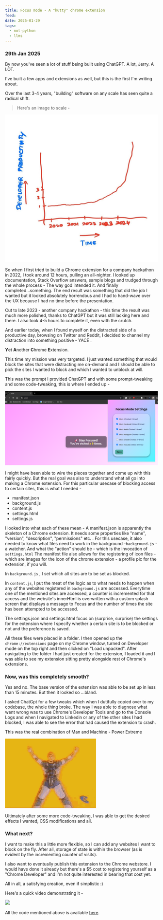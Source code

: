 ```yaml
---
title: Focus mode - A "kutty" chrome extension
feed: 
date: 2025-01-29
tags:
  - not-python
  - llms
---
```

### 29th Jan 2025

By now you've seen a lot of stuff being built using ChatGPT. A lot, Jerry. A LOT. 

I've built a few apps and extensions as well, but this is the first I'm writing about. 

Over the last 3-4 years, "building"  software on any scale has seen quite a radical shift. 

> Here's an image to scale -


![Alt Text](/assets/img/non-python/chrome-extension-focus/productivity.png)


So when I first tried to build a Chrome extension for a company hackathon in 2022, I took around 12 hours, pulling an all-nighter. 
I looked up documentation, Stack Overflow answers, sample blogs and trudged through the whole process - The way god intended it. And finally completed...something. 
The end result was something that did the job I wanted but it looked absolutely horrendous and I had to hand-wave over the UX because I had no time before the presentation. 

Cut to late 2023 - another company hackathon - this time the result was much more polished, thanks to ChatGPT but it was still lacking here and there. I also took 4-5 hours to complete it, even with the crutch. 

And earlier today, when I found myself on the distracted side of a productive day, browsing on Twitter and Reddit, I decided to channel my distraction into something positive - YACE .

**Y**et **A**nother **C**hrome **E**xtension.

This time my mission was very targeted. I just wanted something that would block the sites that were distracting me on-demand and I should be able to pick the sites I wanted to block and which I wanted to unblock at will. 

This was the prompt I provided ChatGPT and with some prompt-tweaking and some code-tweaking, this is where I ended up - 

![Alt Text](/assets/img/non-python/chrome-extension-focus/chrome-ext-preview.png)

I might have been able to wire the pieces together and come up with this fairly quickly. But the real goal was also to understand what all go into making a Chrome extension. 
For this particular usecase of blocking access to certain sites, this is what I needed - 

- manifest.json
- background.js
- content.js
- settings.html
- settings.js

I looked into what each of these mean - 
A manifest.json is apparently the skeleton of a Chrome extension. It needs some properties like "name", "version", "description", "permissions" etc. .
For this usecase, it also needed to know what files need to work in the background -`background.js` - a watcher. And what the "action" should be - which is the invocation of `settings.html`
The manifest file also allows for the registering of icon files - which are images for the icon of the chrome extension - a profile pic for the extension, if you will. 

In `background.js` , I set which all sites are to be set as blocked. 

In `content.js`, I put the meat of the logic as to what needs to happen when any of the websites registered in `background.js` are accessed. 
Everytime one of the mentioned sites are accessed, a counter is incremented for that access and the website's innerHtml is overwritten with a custom splash screen that displays a message to Focus and the number of times the site has been attempted to be accessed. 

The settings.json and settings.html focus on (surprise, surprise) the settings for the extension where I specify whether a certain site is to be blocked or not and the preference is saved. 

All these files were placed in a folder. I then opened up the `chrome://extensions` page on my Chrome window, turned on Developer mode on the top right and then clicked on "Load unpacked".
After navigating to the folder I had just created for the extension, I loaded it and I was able to see my extension sitting pretty alongside rest of Chrome's extensions. 

### Now, was this completely smooth?

Yes and no. The base version of the extension was able to be set up in less than 15 minutes. 
But then it looked so ...bland. 

I asked ChatGpt for a few tweaks which when I dutifully copied over to my codebase, the whole thing broke. 
The way I was able to diagnose what went wrong was to use Chrome's Developer Tools and go to the Console Logs and when I navigated to Linkedin or any of the other sites I had blocked, I was able to see the error that had caused the extension to crash. 

This was the real combination of Man and Machine - Power Extreme

![Alt Text](/assets/img/non-python/chrome-extension-focus/power-extreme.gif)

Ultimately after some more code-tweaking, I was able to get the desired effects I wanted, CSS modifications and all. 

### What next?

I want to make this a little more flexible, so I can add any websites I want to block on the fly. After all, storage of state is within the browser (as is evident by the incrementing counter of visits). 

I also want to eventually publish this extension to the Chrome webstore. I would have done it already but there's a $5 cost to registering yourself as a "Chrome Developer" and I'm not quite interested in bearing that cost yet. 

All in all, a satisfying creation, even if simplistic :)


Here's a quick video demonstrating it - 

![](https://www.youtube.com/watch?v=1t9hAi6DUnc)

All the code mentioned above is available [here](https://github.com/everythingpython/everythingpython.github.io/tree/main/_notes/Public/Not_Python/src/serenity_now).

